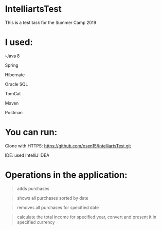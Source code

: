 # IntelliartsTest
This is a test task for the Summer Camp 2019
# I used:
:Java 8

Spring

Hibernate

Oracle SQL

TomCat

Maven

Postman
# You can run:
Clone with HTTPS: https://github.com/osen15/IntelliartsTest.git

IDE: used IntelliJ IDEA
# Operations in the application:
>adds purchases

>shows all purchases sorted by date

>removes all purchases for specified date

>calculate the total income for specified year, convert and present it in specified currency

